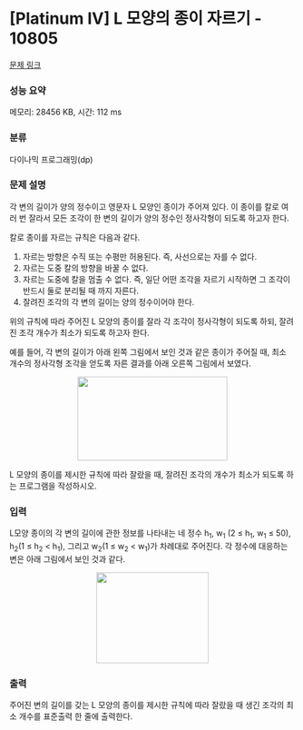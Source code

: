 # [Platinum IV] L 모양의 종이 자르기 - 10805 

[문제 링크](https://www.acmicpc.net/problem/10805) 

### 성능 요약

메모리: 28456 KB, 시간: 112 ms

### 분류

다이나믹 프로그래밍(dp)

### 문제 설명

<p>각 변의 길이가 양의 정수이고 영문자 L 모양인 종이가 주어져 있다. 이 종이를 칼로 여러 번 잘라서 모든 조각이 한 변의 길이가 양의 정수인 정사각형이 되도록 하고자 한다. </p>

<p>칼로 종이를 자르는 규칙은 다음과 같다.</p>

<ol>
	<li>자르는 방향은 수직 또는 수평만 허용된다. 즉, 사선으로는 자를 수 없다.</li>
	<li>자르는 도중 칼의 방향을 바꿀 수 없다.</li>
	<li>자르는 도중에 칼을 멈출 수 없다. 즉, 일단 어떤 조각을 자르기 시작하면 그 조각이 반드시 둘로 분리될 때 까지 자른다.</li>
	<li>잘려진 조각의 각 변의 길이는 양의 정수이어야 한다. </li>
</ol>

<p>위의 규칙에 따라 주어진 L 모양의 종이를 잘라 각 조각이 정사각형이 되도록 하되, 잘려진 조각 개수가 최소가 되도록 하고자 한다. </p>

<p>예를 들어, 각 변의 길이가 아래 왼쪽 그림에서 보인 것과 같은 종이가 주어질 때, 최소 개수의 정사각형 조각을 얻도록 자른 결과를 아래 오른쪽 그림에서 보였다. </p>

<p style="text-align: center;"><img alt="" src="https://onlinejudgeimages.s3-ap-northeast-1.amazonaws.com/problem/10805/1.png" style="height:148px; width:264px"></p>

<p>L 모양의 종이를 제시한 규칙에 따라 잘랐을 때, 잘려진 조각의 개수가 최소가 되도록 하는 프로그램을 작성하시오.</p>

### 입력 

 <p>L모양 종이의 각 변의 길이에 관한 정보를 나타내는 네 정수 h<sub>1</sub>, w<sub>1</sub> (2 ≤ h<sub>1</sub>, w<sub>1</sub> ≤ 50), h<sub>2</sub>(1 ≤ h<sub>2</sub> < h<sub>1</sub>), 그리고 w<sub>2</sub>(1 ≤ w<sub>2</sub> < w<sub>1</sub>)가 차례대로 주어진다. 각 정수에 대응하는 변은 아래 그림에서 보인 것과 같다.</p>

<p style="text-align: center;"><img alt="" src="https://onlinejudgeimages.s3-ap-northeast-1.amazonaws.com/problem/10805/2.png" style="height:160px; width:198px"></p>

### 출력 

 <p>주어진 변의 길이를 갖는 L 모양의 종이를 제시한 규칙에 따라 잘랐을 때 생긴 조각의 최소 개수를 표준출력 한 줄에 출력한다.</p>

